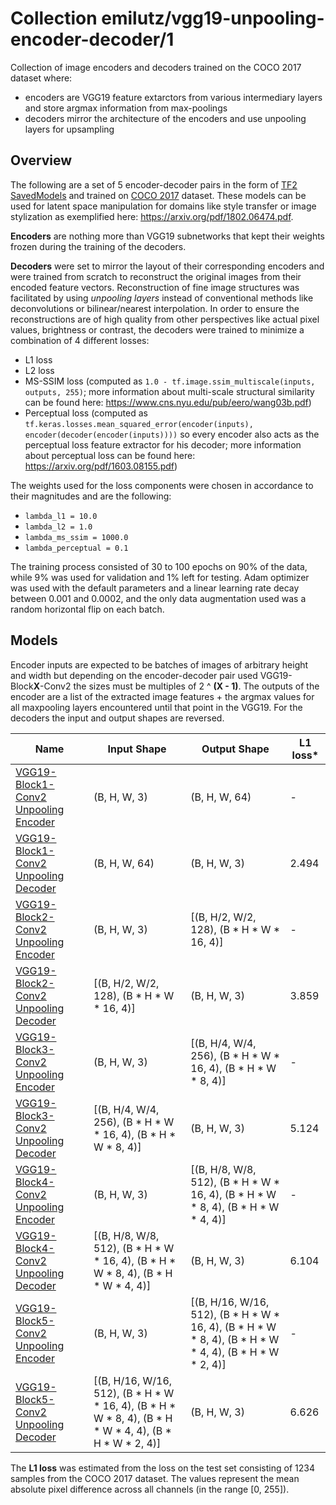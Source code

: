 # Collection emilutz/vgg19-unpooling-encoder-decoder/1

Collection of image encoders and decoders trained on the COCO 2017 dataset where:

- encoders are VGG19 feature extarctors from various intermediary layers and store argmax information from max-poolings
- decoders mirror the architecture of the encoders and use unpooling layers for upsampling

<!-- license: MIT -->
<!-- dataset: COCO 2017 -->
<!-- module-type: image-feature-vector -->
<!-- network-architecture: VGG-style -->

## Overview

The following are a set of 5 encoder-decoder pairs in the form of [TF2 SavedModels](https://www.tensorflow.org/hub/tf2_saved_model) and trained on [COCO 2017](https://cocodataset.org/) dataset. These models can be used for latent space manipulation for domains like style transfer or image stylization as exemplified here: https://arxiv.org/pdf/1802.06474.pdf.

**Encoders** are nothing more than VGG19 subnetworks that kept their weights frozen during the training of the decoders. 

**Decoders** were set to mirror the layout of their corresponding encoders and were trained from scratch to reconstruct the original images from their encoded feature vectors. Reconstruction of fine image structures was facilitated by using *unpooling layers* instead of conventional methods like deconvolutions or bilinear/nearest interpolation. In order to ensure the reconstructions are of high quality from other perspectives like actual pixel values, brightness or contrast, the decoders were trained to minimize a combination of 4 different losses:
- L1 loss
- L2 loss
- MS-SSIM loss (computed as `1.0 - tf.image.ssim_multiscale(inputs, outputs, 255)`; more information about multi-scale structural similarity can be found here: https://www.cns.nyu.edu/pub/eero/wang03b.pdf)
- Perceptual loss (computed as `tf.keras.losses.mean_squared_error(encoder(inputs), encoder(decoder(encoder(inputs))))` so every encoder also acts as the perceptual loss feature extractor for his decoder; more information about perceptual loss can be found here: https://arxiv.org/pdf/1603.08155.pdf)

The weights used for the loss components were chosen in accordance to their magnitudes and are the following:
- `lambda_l1 = 10.0`
- `lambda_l2 = 1.0`
- `lambda_ms_ssim = 1000.0`
- `lambda_perceptual = 0.1`
  
The training process consisted of 30 to 100 epochs on 90% of the data, while 9% was used for validation and 1% left for testing. Adam optimizer was used with the default parameters and a linear learning rate decay between 0.001 and 0.0002, and the only data augmentation used was a random horizontal flip on each batch.

## Models

Encoder inputs are expected to be batches of images of arbitrary height and width but depending on the encoder-decoder pair used VGG19-Block**X**-Conv2 the sizes must be multiples of 2 ^ **(X - 1)**. The outputs of the encoder are a list of the extracted image features + the argmax values for all maxpooling layers encountered until that point in the VGG19. For the decoders the input and output shapes are reversed.

| Name | Input Shape | Output Shape | L1 loss* |
|--|--|--|--|
| [VGG19-Block1-Conv2 Unpooling Encoder](https://tfhub.dev/vgg19-with-unpooling/vgg19-block1-conv2/encoder/1) | (B, H, W, 3) | (B, H, W, 64) |   -   |
| [VGG19-Block1-Conv2 Unpooling Decoder](https://tfhub.dev/vgg19-with-unpooling/vgg19-block1-conv2/decoder/1)  | (B, H, W, 64) | (B, H, W, 3) | 2.494 |
| [VGG19-Block2-Conv2 Unpooling Encoder](https://tfhub.dev/vgg19-with-unpooling/vgg19-block2-conv2/encoder/1)  | (B, H, W, 3) | [(B, H/2, W/2, 128), (B * H * W * 16, 4)] |   -   |
| [VGG19-Block2-Conv2 Unpooling Decoder](https://tfhub.dev/vgg19-with-unpooling/vgg19-block2-conv2/decoder/1)  | [(B, H/2, W/2, 128), (B * H * W * 16, 4)] | (B, H, W, 3) | 3.859 |
| [VGG19-Block3-Conv2 Unpooling Encoder](https://tfhub.dev/vgg19-with-unpooling/vgg19-block3-conv2/encoder/1)  | (B, H, W, 3) | [(B, H/4, W/4, 256), (B * H * W * 16, 4), (B * H * W * 8, 4)] |   -   |
| [VGG19-Block3-Conv2 Unpooling Decoder](https://tfhub.dev/vgg19-with-unpooling/vgg19-block3-conv2/decoder/1)  | [(B, H/4, W/4, 256), (B * H * W * 16, 4), (B * H * W * 8, 4)] | (B, H, W, 3) | 5.124 |
| [VGG19-Block4-Conv2 Unpooling Encoder](https://tfhub.dev/vgg19-with-unpooling/vgg19-block4-conv2/encoder/1)  | (B, H, W, 3) | [(B, H/8, W/8, 512), (B * H * W * 16, 4), (B * H * W * 8, 4), (B * H * W * 4, 4)] |   -   |
| [VGG19-Block4-Conv2 Unpooling Decoder](https://tfhub.dev/vgg19-with-unpooling/vgg19-block4-conv2/decoder/1)  | [(B, H/8, W/8, 512), (B * H * W * 16, 4), (B * H * W * 8, 4), (B * H * W * 4, 4)] | (B, H, W, 3) | 6.104 |
| [VGG19-Block5-Conv2 Unpooling Encoder](https://tfhub.dev/vgg19-with-unpooling/vgg19-block5-conv2/encoder/1)  | (B, H, W, 3) | [(B, H/16, W/16, 512), (B * H * W * 16, 4), (B * H * W * 8, 4), (B * H * W * 4, 4), (B * H * W * 2, 4)] |   -   |
| [VGG19-Block5-Conv2 Unpooling Decoder](https://tfhub.dev/vgg19-with-unpooling/vgg19-block5-conv2/decoder/1)  | [(B, H/16, W/16, 512), (B * H * W * 16, 4), (B * H * W * 8, 4), (B * H * W * 4, 4), (B * H * W * 2, 4)] | (B, H, W, 3) | 6.626 |

The **L1 loss** was estimated from the loss on the test set consisting of 1234 samples from the COCO 2017 dataset. The values represent the mean absolute pixel difference across all channels (in the range [0, 255]).
